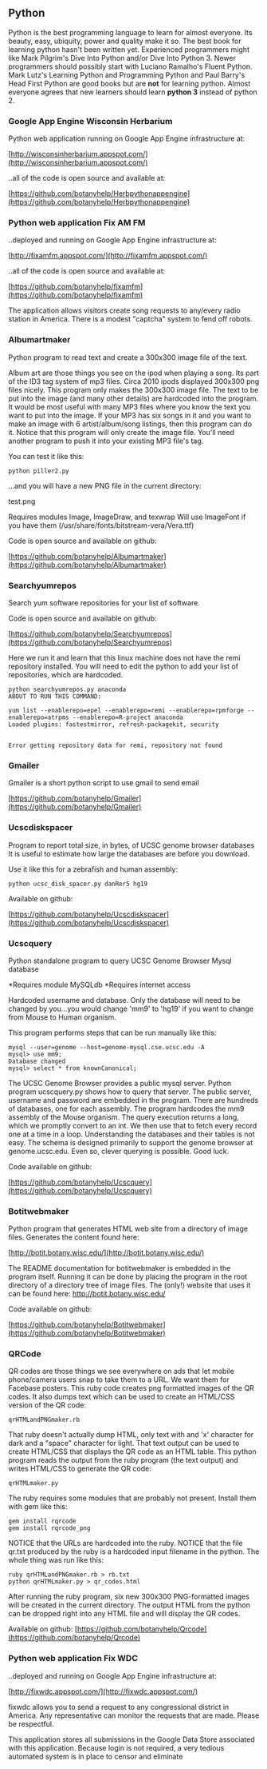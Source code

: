## Python

Python is the best programming language to learn for almost everyone.  Its beauty, easy, ubiquity, power and quality make it so.  The best book for learning python hasn't been written yet.  Experienced programmers might like Mark Pilgrim's Dive Into Python and/or Dive Into Python 3.  Newer programmers should possibly start with Luciano Ramalho's Fluent Python.  Mark Lutz's Learning Python and Programming Python and Paul Barry's Head First Python are good books but are **not** for learning python.  Almost everyone agrees that new learners should learn **python 3** instead of python 2. 

### Google App Engine Wisconsin Herbarium

Python web application running on Google App Engine infrastructure at:

[http://wisconsinherbarium.appspot.com/](http://wisconsinherbarium.appspot.com/)

..all of the code is open source and available at:

[https://github.com/botanyhelp/Herbpythonappengine](https://github.com/botanyhelp/Herbpythonappengine)


### Python web application **Fix AM FM**

..deployed and running on Google App Engine infrastructure at:

[http://fixamfm.appspot.com/](http://fixamfm.appspot.com/)

..all of the code is open source and available at:

[https://github.com/botanyhelp/fixamfm](https://github.com/botanyhelp/fixamfm)

The application allows visitors create song requests to any/every radio station in America.  There is a modest "captcha" system to fend off robots.

### Albumartmaker

Python program to read text and create a 300x300 image file of the text. 

Album art are those things you see on the ipod when playing a song.  Its 
part of the ID3 tag system of mp3 files.  Circa 2010 ipods displayed 300x300 
png files nicely.  This program only makes the 300x300 image file.  The 
text to be put into the image (and many other details) are hardcoded into 
the program.  It would be most useful with many MP3 files where you know 
the text you want to put into the image.  If your MP3 has six songs in it 
and you want to make an image with 6 artist/album/song listings, then this 
program can do it.  Notice that this program will only create the image file. 
You'll need another program to push it into your existing MP3 file's tag. 

You can test it like this:

```
python piller2.py
```

...and you will have a new PNG file in the current directory:

test.png

Requires modules Image, ImageDraw, and texwrap
Will use ImageFont if you have them (/usr/share/fonts/bitstream-vera/Vera.ttf)

Code is open source and available on github:

[https://github.com/botanyhelp/Albumartmaker](https://github.com/botanyhelp/Albumartmaker)

### Searchyumrepos

Search yum software repositories for your list of software.

Code is open source and available on github:

[https://github.com/botanyhelp/Searchyumrepos](https://github.com/botanyhelp/Searchyumrepos)

Here we run it and learn that this linux machine does not have the remi repository installed.  You will need to edit the python to add your list of repositories, which are hardcoded. 

```
python searchyumrepos.py anaconda
ABOUT TO RUN THIS COMMAND:

yum list --enablerepo=epel --enablerepo=remi --enablerepo=rpmforge --enablerepo=atrpms --enablerepo=R-project anaconda
Loaded plugins: fastestmirror, refresh-packagekit, security


Error getting repository data for remi, repository not found
```

### Gmailer

Gmailer is a short python script to use gmail to send email

[https://github.com/botanyhelp/Gmailer](https://github.com/botanyhelp/Gmailer)

### Ucscdiskspacer

Program to report total size, in bytes, of UCSC genome browser databases
It is useful to estimate how large the databases are before you download. 

Use it like this for a zebrafish and human assembly:

```
python ucsc_disk_spacer.py danRer5 hg19
```

Available on github:

[https://github.com/botanyhelp/Ucscdiskspacer](https://github.com/botanyhelp/Ucscdiskspacer)

### Ucscquery

Python standalone program to query UCSC Genome Browser Mysql database

*Requires module MySQLdb
*Requires internet access

Hardcoded username and database.  Only the database will need to be changed by you...you would change 'mm9' to 'hg19' if you want to change from Mouse to Human organism. 

This program performs steps that can be run manually like this:

```
mysql --user=genome --host=genome-mysql.cse.ucsc.edu -A
mysql> use mm9;
Database changed
mysql> select * from knownCanonical;
```

The UCSC Genome Browser provides a public mysql server.  Python program ucscquery.py shows how to query that server.  The public server, username and password are embedded in the program.  There are hundreds of databases, one for each assembly.  The program hardcodes the mm9 assembly of the Mouse organism.  The query execution returns a long, which we promptly convert to an int.  We then use that to fetch every record one at a time in a loop.  Understanding the databases and their tables is not easy.  The schema is designed primarily to support the genome browser at genome.ucsc.edu.  Even so, clever querying is possible.  Good luck.

Code available on github:

[https://github.com/botanyhelp/Ucscquery](https://github.com/botanyhelp/Ucscquery)


### Botitwebmaker

Python program that generates HTML web site from a directory of image files.  Generates the content found here:

[http://botit.botany.wisc.edu/](http://botit.botany.wisc.edu/)

The README documentation for botitwebmaker is 
embedded in the program itself.  Running it 
can be done by placing the program in the 
root directory of a directory tree of image 
files.  The (only!) website that uses it can 
be found here: http://botit.botany.wisc.edu/


Code available on github:

[https://github.com/botanyhelp/Botitwebmaker](https://github.com/botanyhelp/Botitwebmaker)

### QRCode

QR codes are those things we see everywhere on ads that let mobile phone/camera users snap to take them to a URL. We want them for Facebase posters.
This ruby code creates png formatted images of the QR codes. It also dumps text which can be used to create an HTML/CSS version of the QR code:

```
qrHTMLandPNGmaker.rb
```

That ruby doesn't actually dump HTML, only text with and 'x' character for dark and a "space" character for light. That text output can be used to create HTML/CSS that displays the QR code as an HTML table. This python program reads the output from the ruby program (the text output) and writes HTML/CSS to generate the QR code:

```
qrHTMLmaker.py
```

The ruby requires some modules that are probably not present. Install them with gem like this:

```
gem install rqrcode
gem install rqrcode_png
```

NOTICE that the URLs are hardcoded into the ruby.
NOTICE that the file qr.txt produced by the ruby is a hardcoded input filename in the python.
The whole thing was run like this:

```
ruby qrHTMLandPNGmaker.rb > rb.txt
python qrHTMLmaker.py > qr_codes.html
```

After running the ruby program, six new 300x300 PNG-formatted images will be created in the current directory. The output HTML from the python can be dropped right into any HTML file and will display the QR codes.

Available on github: 
[https://github.com/botanyhelp/Qrcode](https://github.com/botanyhelp/Qrcode)

### Python web application **Fix WDC**

..deployed and running on Google App Engine infrastructure at:

[http://fixwdc.appspot.com/](http://fixwdc.appspot.com/)

fixwdc allows you to send a request to any congressional district in America. Any representative can monitor the requests that are made. Please be respectful.  

This application stores all submissions in the Google Data Store associated with this application.  Because login is not required, a very tedious automated system is in place to censor and eliminate 
